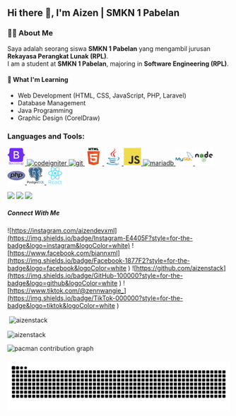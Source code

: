 ## Hi there 👋, I'm Aizen | SMKN 1 Pabelan

### 👨‍🎓 About Me
Saya adalah seorang siswa **SMKN 1 Pabelan** yang mengambil jurusan **Rekayasa Perangkat Lunak (RPL)**.  
I am a student at **SMKN 1 Pabelan**, majoring in **Software Engineering (RPL)**.

#### 🌱 What I'm Learning
- Web Development (HTML, CSS, JavaScript, PHP, Laravel)
- Database Management
- Java Programming
- Graphic Design (CorelDraw)

<h3 align="left">Languages and Tools:</h3>
<p align="left"> <a href="https://getbootstrap.com" target="_blank" rel="noreferrer"> <img src="https://raw.githubusercontent.com/devicons/devicon/master/icons/bootstrap/bootstrap-plain-wordmark.svg" alt="bootstrap" width="40" height="40"/> </a> <a href="https://codeigniter.com" target="_blank" rel="noreferrer"> <img src="https://cdn.worldvectorlogo.com/logos/codeigniter.svg" alt="codeigniter" width="40" height="40"/> </a> <a href="https://git-scm.com/" target="_blank" rel="noreferrer"> <img src="https://www.vectorlogo.zone/logos/git-scm/git-scm-icon.svg" alt="git" width="40" height="40"/> </a> <a href="https://www.w3.org/html/" target="_blank" rel="noreferrer"> <img src="https://raw.githubusercontent.com/devicons/devicon/master/icons/html5/html5-original-wordmark.svg" alt="html5" width="40" height="40"/> </a> <a href="https://www.java.com" target="_blank" rel="noreferrer"> <img src="https://raw.githubusercontent.com/devicons/devicon/master/icons/java/java-original.svg" alt="java" width="40" height="40"/> </a> <a href="https://developer.mozilla.org/en-US/docs/Web/JavaScript" target="_blank" rel="noreferrer"> <img src="https://raw.githubusercontent.com/devicons/devicon/master/icons/javascript/javascript-original.svg" alt="javascript" width="40" height="40"/> </a> <a href="https://mariadb.org/" target="_blank" rel="noreferrer"> <img src="https://www.vectorlogo.zone/logos/mariadb/mariadb-icon.svg" alt="mariadb" width="40" height="40"/> </a> <a href="https://www.mysql.com/" target="_blank" rel="noreferrer"> <img src="https://raw.githubusercontent.com/devicons/devicon/master/icons/mysql/mysql-original-wordmark.svg" alt="mysql" width="40" height="40"/> </a> <a href="https://nodejs.org" target="_blank" rel="noreferrer"> <img src="https://raw.githubusercontent.com/devicons/devicon/master/icons/nodejs/nodejs-original-wordmark.svg" alt="nodejs" width="40" height="40"/> </a> <a href="https://www.php.net" target="_blank" rel="noreferrer"> <img src="https://raw.githubusercontent.com/devicons/devicon/master/icons/php/php-original.svg" alt="php" width="40" height="40"/> </a> <a href="https://www.postgresql.org" target="_blank" rel="noreferrer"> <img src="https://raw.githubusercontent.com/devicons/devicon/master/icons/postgresql/postgresql-original-wordmark.svg" alt="postgresql" width="40" height="40"/> </a> <a href="https://reactjs.org/" target="_blank" rel="noreferrer"> <img src="https://raw.githubusercontent.com/devicons/devicon/master/icons/react/react-original-wordmark.svg" alt="react" width="40" height="40"/> </a> </p>
<img src="https://img.shields.io/badge/CSS3-1572B6?style=for-the-badge&logo=css3&logoColor=white
" /> <img src="https://img.shields.io/badge/TypeScript-007ACC?style=for-the-badge&logo=typescript&logoColor=white
" /> <img src="https://img.shields.io/badge/Laravel-FF2D20?style=for-the-badge&logo=laravel&logoColor=white
" />

##### Connect With Me

![https://instagram.com/aizendevxml](https://img.shields.io/badge/Instagram-E4405F?style=for-the-badge&logo=instagram&logoColor=white) ![https://www.facebook.com/biannxml](https://img.shields.io/badge/Facebook-1877F2?style=for-the-badge&logo=facebook&logoColor=white
) ![https://github.com/aizenstack](https://img.shields.io/badge/GitHub-100000?style=for-the-badge&logo=github&logoColor=white
) ![https://www.tiktok.com/@zennwangie_](https://img.shields.io/badge/TikTok-000000?style=for-the-badge&logo=tiktok&logoColor=white
)   


<p>&nbsp;<img align="center" src="https://github-readme-stats.vercel.app/api?username=aizenstack&show_icons=true&locale=en" alt="aizenstack" /></p>

<p><img align="center" src="https://github-readme-streak-stats.herokuapp.com/?user=aizenstack&" alt="aizenstack" /></p>

<picture>
  <source media="(prefers-color-scheme: dark)" srcset="https://raw.githubusercontent.com/aizenstack/aizenstack/output/pacman-contribution-graph-dark.svg">
  <source media="(prefers-color-scheme: light)" srcset="https://raw.githubusercontent.com/aizenstack/aizenstack/output/pacman-contribution-graph.svg">
  <img alt="pacman contribution graph" src="https://raw.githubusercontent.com/aizenstack/aizenstack/output/pacman-contribution-graph.svg">
</picture>

###

<img src="https://raw.githubusercontent.com/aizenstack/aizenstack/output/snake.svg" alt="Snake animation" />

